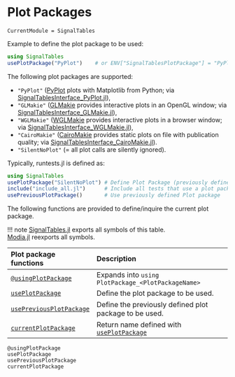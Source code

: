# Plot Packages

```@meta
CurrentModule = SignalTables
```

Example to define the plot package to be used:

```julia
using SignalTables
usePlotPackage("PyPlot")    # or ENV["SignalTablesPlotPackage"] = "PyPlot"
```

The following plot packages are supported:

- `"PyPlot"` ([PyPlot](https://github.com/JuliaPy/PyPlot.jl) plots with Matplotlib from Python;
  via [SignalTablesInterface_PyPlot.jl](https://github.com/ModiaSim/SignalTablesInterface_PyPlot.jl)),
- `"GLMakie"` ([GLMakie](https://github.com/JuliaPlots/GLMakie.jl) provides interactive plots in an OpenGL window;
  via [SignalTablesInterface_GLMakie.jl](https://github.com/ModiaSim/SignalTablesInterface_GLMakie.jl)),
- `"WGLMakie"` ([WGLMakie](https://github.com/JuliaPlots/WGLMakie.jl) provides interactive plots in a browser window;
  via [SignalTablesInterface_WGLMakie.jl](https://github.com/ModiaSim/SignalTablesInterface_WGLMakie.jl)),
- `"CairoMakie"` ([CairoMakie](https://github.com/JuliaPlots/CairoMakie.jl) provides static plots on file with publication quality;
  via [SignalTablesInterface_CairoMakie.jl](https://github.com/ModiaSim/SignalTablesInterface_CairoMakie.jl)).
- `"SilentNoPlot"` (= all plot calls are silently ignored).

Typically, runtests.jl is defined as:

```julia
using SignalTables
usePlotPackage("SilentNoPlot") # Define Plot Package (previously defined one is put on a stack)
include("include_all.jl")      # Include all tests that use a plot package
usePreviousPlotPackage()       # Use previously defined Plot package
```

The following functions are provided to define/inquire the current plot package.

!!! note
    [SignalTables.jl](https://github.com/ModiaSim/SignalTables.jl) exports all symbols of this table.\
    [Modia.jl](https://github.com/ModiaSim/Modia.jl) reexports all symbols.

| Plot package functions           | Description                                               |
|:---------------------------------|:----------------------------------------------------------|
| [`@usingPlotPackage`](@ref)      | Expands into `using PlotPackage_<PlotPackageName>`        |
| [`usePlotPackage`](@ref)         | Define the plot package to be used.                       |
| [`usePreviousPlotPackage`](@ref) | Define the previously defined plot package to be used.    |
| [`currentPlotPackage`](@ref)     | Return name defined with [`usePlotPackage`](@ref)         |

```@docs
@usingPlotPackage
usePlotPackage
usePreviousPlotPackage
currentPlotPackage
```

